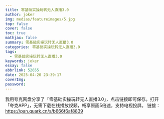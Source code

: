 ```yaml
---
title: 零基础实操玩转无人直播3.0
author: joker
img: medias/featureimages/5.jpg
top: false
cover: false
toc: true
mathjax: false
summary: 零基础实操玩转无人直播3.0
categories: 零基础实操玩转无人直播3.0
tags:
  - 零基础实操玩转无人直播3.0
keywords: joker
essay: false
abbrlink: 52655
date: 2025-04-20 23:39:17
coverImg:
password:
---
```


我用夸克网盘分享了「零基础实操玩转无人直播3.0」，点击链接即可保存。打开「夸克APP」，无需下载在线播放视频，畅享原画5倍速，支持电视投屏。
链接：https://pan.quark.cn/s/b666f6af8839
